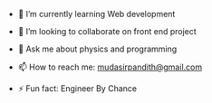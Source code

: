 










- 🌱 I’m currently learning  Web development
- 👯 I’m looking to collaborate on  front end project

- 💬 Ask me about physics and programming
- 📫 How to reach me: mudasirpandith@gmail.com

- ⚡ Fun fact: Engineer By Chance

